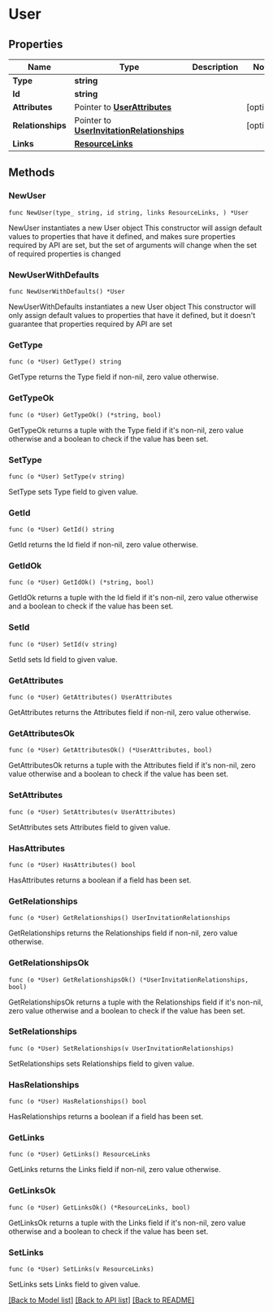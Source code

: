 # User

## Properties

Name | Type | Description | Notes
------------ | ------------- | ------------- | -------------
**Type** | **string** |  | 
**Id** | **string** |  | 
**Attributes** | Pointer to [**UserAttributes**](UserAttributes.md) |  | [optional] 
**Relationships** | Pointer to [**UserInvitationRelationships**](UserInvitationRelationships.md) |  | [optional] 
**Links** | [**ResourceLinks**](ResourceLinks.md) |  | 

## Methods

### NewUser

`func NewUser(type_ string, id string, links ResourceLinks, ) *User`

NewUser instantiates a new User object
This constructor will assign default values to properties that have it defined,
and makes sure properties required by API are set, but the set of arguments
will change when the set of required properties is changed

### NewUserWithDefaults

`func NewUserWithDefaults() *User`

NewUserWithDefaults instantiates a new User object
This constructor will only assign default values to properties that have it defined,
but it doesn't guarantee that properties required by API are set

### GetType

`func (o *User) GetType() string`

GetType returns the Type field if non-nil, zero value otherwise.

### GetTypeOk

`func (o *User) GetTypeOk() (*string, bool)`

GetTypeOk returns a tuple with the Type field if it's non-nil, zero value otherwise
and a boolean to check if the value has been set.

### SetType

`func (o *User) SetType(v string)`

SetType sets Type field to given value.


### GetId

`func (o *User) GetId() string`

GetId returns the Id field if non-nil, zero value otherwise.

### GetIdOk

`func (o *User) GetIdOk() (*string, bool)`

GetIdOk returns a tuple with the Id field if it's non-nil, zero value otherwise
and a boolean to check if the value has been set.

### SetId

`func (o *User) SetId(v string)`

SetId sets Id field to given value.


### GetAttributes

`func (o *User) GetAttributes() UserAttributes`

GetAttributes returns the Attributes field if non-nil, zero value otherwise.

### GetAttributesOk

`func (o *User) GetAttributesOk() (*UserAttributes, bool)`

GetAttributesOk returns a tuple with the Attributes field if it's non-nil, zero value otherwise
and a boolean to check if the value has been set.

### SetAttributes

`func (o *User) SetAttributes(v UserAttributes)`

SetAttributes sets Attributes field to given value.

### HasAttributes

`func (o *User) HasAttributes() bool`

HasAttributes returns a boolean if a field has been set.

### GetRelationships

`func (o *User) GetRelationships() UserInvitationRelationships`

GetRelationships returns the Relationships field if non-nil, zero value otherwise.

### GetRelationshipsOk

`func (o *User) GetRelationshipsOk() (*UserInvitationRelationships, bool)`

GetRelationshipsOk returns a tuple with the Relationships field if it's non-nil, zero value otherwise
and a boolean to check if the value has been set.

### SetRelationships

`func (o *User) SetRelationships(v UserInvitationRelationships)`

SetRelationships sets Relationships field to given value.

### HasRelationships

`func (o *User) HasRelationships() bool`

HasRelationships returns a boolean if a field has been set.

### GetLinks

`func (o *User) GetLinks() ResourceLinks`

GetLinks returns the Links field if non-nil, zero value otherwise.

### GetLinksOk

`func (o *User) GetLinksOk() (*ResourceLinks, bool)`

GetLinksOk returns a tuple with the Links field if it's non-nil, zero value otherwise
and a boolean to check if the value has been set.

### SetLinks

`func (o *User) SetLinks(v ResourceLinks)`

SetLinks sets Links field to given value.



[[Back to Model list]](../README.md#documentation-for-models) [[Back to API list]](../README.md#documentation-for-api-endpoints) [[Back to README]](../README.md)


